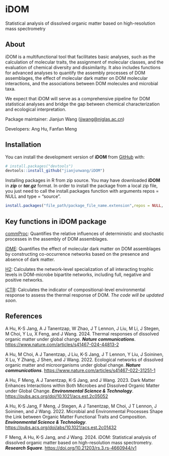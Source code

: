 
# iDOM

Statistical analysis of dissolved organic matter based on
high-resolution mass spectrometry

## About

iDOM is a multifunctional tool that facilitates basic analyses, such as
the calculation of molecular traits, the assignment of molecular
classes, and the evaluation of chemical diversity and dissimilarity. It
also includes functions for advanced analyses to quantify the assembly
processes of DOM assemblages, the effect of molecular dark matter on DOM
molecular interactions, and the associations between DOM molecules and
microbial taxa.

We expect that iDOM will serve as a comprehensive pipeline for DOM
statistical analyses and bridge the gap between chemical
characterization and ecological interpretation.

Package maintainer: Jianjun Wang (<jjwang@niglas.ac.cn>)

Developers: Ang Hu, Fanfan Meng

## Installation

You can install the development version of **iDOM** from
[GitHub](https://github.com/) with:

``` r
# install.packages("devtools")
devtools::install_github("jianjunwang/iDOM")
```

Installing packages in R from zip source. You may have downloaded
**iDOM** in ***zip*** or ***tar.gz*** format. In order to install the
package from a local zip file, you just need to call the
install.packages function with arguments repos = NULL and type =
“source”.

``` r
install.packages("file_path/package_file_name.extension",repos = NULL, type = "source")
```

## Key functions in iDOM package

[commProc](https://pubs.acs.org/doi/abs/10.1021/acs.est.2c01432):
Quantifies the relative influences of deterministic and stochastic
processes in the assembly of DOM assemblages.

[iDME](https://pubs.acs.org/doi/10.1021/acs.est.2c05052): Quantifies the
effect of molecular dark matter on DOM assemblages by constructing
co-occurrence networks based on the presence and absence of dark matter.

[H2](https://doi.org/10.1101/2021.08.12.456177): Calculates the
network-level specialization of all interacting trophic levels in
DOM-microbe bipartite networks, including full, negative and positive
networks.

[iCTR](https://www.nature.com/articles/s41467-024-44813-2): Calculates
the indicator of compositional-level environmental response to assess
the thermal response of DOM. *The code will be updated soon*.

## References

A Hu, K-S Jang, A J Tanentzap, W Zhao, J T Lennon, J Liu, M Li, J
Stegen, M Choi, Y Lu, X Feng, and J Wang. 2024. Thermal responses of
dissolved organic matter under global change. ***Nature
communications***. <https://www.nature.com/articles/s41467-024-44813-2>

A Hu, M Choi, A J Tanentzap, J Liu, K-S Jang, J T Lennon, Y Liu, J
Soininen, X Lu, Y Zhang, J Shen, and J Wang. 2022. Ecological networks
of dissolved organic matter and microorganisms under global change.
***Nature communications***.
<https://www.nature.com/articles/s41467-022-31251-1>

A Hu, F Meng, A J Tanentzap, K-S Jang, and J Wang. 2023. Dark Matter
Enhances Interactions within Both Microbes and Dissolved Organic Matter
under Global Change. ***Environmental Science & Technology***.
<https://pubs.acs.org/doi/10.1021/acs.est.2c05052>

A Hu, K-S Jang, F Meng, J Stegen, A J Tanentzap, M Choi, J T Lennon, J
Soininen, and J Wang. 2022. Microbial and Environmental Processes Shape
the Link between Organic Matter Functional Traits and Composition.
***Environmental Science & Technology***.
<https://pubs.acs.org/doi/abs/10.1021/acs.est.2c01432>

F Meng, A Hu, K-S Jang, and J Wang. 2024. iDOM: Statistical analysis of
dissolved organic matter based on high-resolution mass spectrometry.
***Research Square***. <https://doi.org/10.21203/rs.3.rs-4660944/v1>
